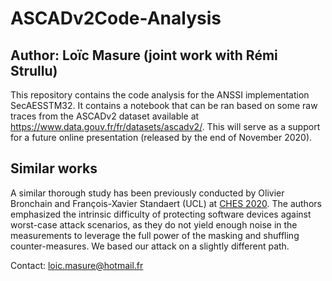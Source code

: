 # ASCADv2Code-Analysis
## Author: Loïc Masure (joint work with Rémi Strullu)
This repository contains the code analysis for the ANSSI implementation SecAESSTM32. It contains a notebook that can be ran based on some raw traces from the ASCADv2 dataset available at https://www.data.gouv.fr/fr/datasets/ascadv2/. This will serve as a support for a future online presentation (released by the end of November 2020).

## Similar works
A similar thorough study has been previously conducted by Olivier Bronchain and François-Xavier Standaert (UCL) at [CHES 2020](https://doi.org/10.13154/tches.v2020.i2.1-25). The authors emphasized the intrinsic difficulty of protecting software devices against worst-case attack scenarios, as they do not yield enough noise in the measurements to leverage the full power of the masking and shuffling counter-measures. We based our attack on a slightly different path.

Contact: loic.masure@hotmail.fr
